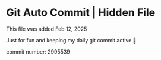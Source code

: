 # Git Auto Commit | Hidden File

This file was added Feb 12, 2025

Just for fun and keeping my daily git commit active 🤪

commit number: 2995539
